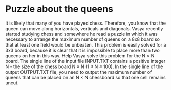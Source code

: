 # Puzzle about the queens
It is likely that many of you have played chess. Therefore, you know that the queen can move along horizontals, verticals and diagonals.
Vasya recently started studying chess and somewhere he read a puzzle in which it was necessary to arrange the maximum number of queens on a 8x8 board so that at least one field would be unbeaten. This problem is easily solved for a 3x3 board, because it is clear that it is impossible to place more than two queens on her in this way.
Help Vasya solve this problem for the N × N board.
The single line of the input file INPUT.TXT contains a positive integer N - the size of the chess board N × N (1 ≤ N ≤ 100).
In the single line of the output OUTPUT.TXT file, you need to output the maximum number of queens that can be placed on an N × N chessboard so that one cell remains uncut.
